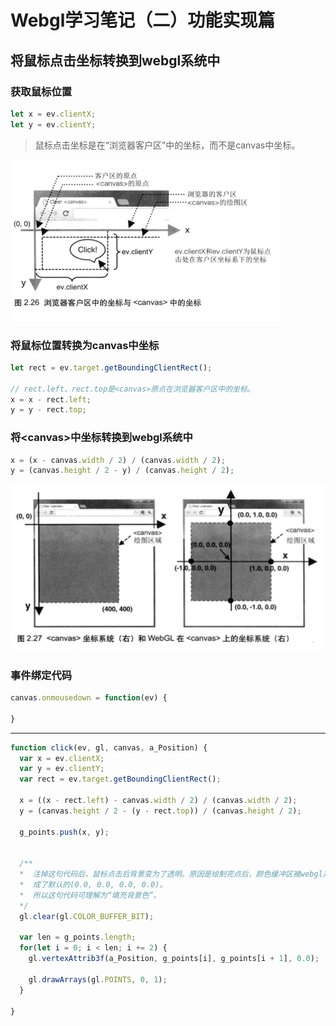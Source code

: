 # Webgl学习笔记（二）功能实现篇

## 将鼠标点击坐标转换到webgl系统中

### 获取鼠标位置

```js
let x = ev.clientX;
let y = ev.clientY;
```

> 鼠标点击坐标是在“浏览器客户区”中的坐标，而不是canvas中坐标。

![](/assets/client.png)

### 将鼠标位置转换为canvas中坐标

```js
let rect = ev.target.getBoundingClientRect();

// rect.left、rect.top是<canvas>原点在浏览器客户区中的坐标。
x = x - rect.left;
y = y - rect.top;
```

### 将&lt;canvas&gt;中坐标转换到webgl系统中

```js
x = (x - canvas.width / 2) / (canvas.width / 2);
y = (canvas.height / 2 - y) / (canvas.height / 2);
```

![](/assets/canvas_webgl.png)

### 事件绑定代码

```js
canvas.onmousedown = function(ev) {

}
```

---

```js
function click(ev, gl, canvas, a_Position) {
  var x = ev.clientX;
  var y = ev.clientY;
  var rect = ev.target.getBoundingClientRect();

  x = ((x - rect.left) - canvas.width / 2) / (canvas.width / 2);
  y = (canvas.height / 2 - (y - rect.top)) / (canvas.height / 2);

  g_points.push(x, y);


  /**
  *  注掉这句代码后，鼠标点击后背景变为了透明。原因是绘制完点后，颜色缓冲区被webgl系统重置
  *  成了默认的(0.0, 0.0, 0.0, 0.0)。
  *  所以这句代码可理解为“填充背景色”。
  */
  gl.clear(gl.COLOR_BUFFER_BIT);

  var len = g_points.length;
  for(let i = 0; i < len; i += 2) {
    gl.vertexAttrib3f(a_Position, g_points[i], g_points[i + 1], 0.0);

    gl.drawArrays(gl.POINTS, 0, 1);
  }

}
```



